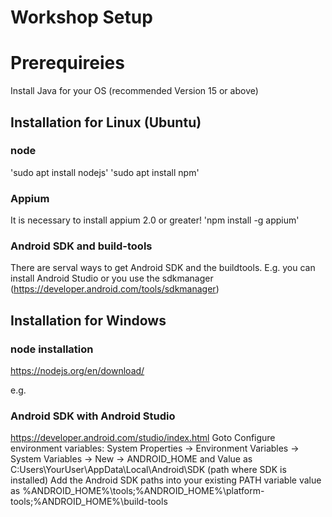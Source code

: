 # Workshop Setup

# Prerequireies
Install Java for your OS (recommended Version 15 or above)

## Installation for Linux (Ubuntu)

### node
'sudo apt install nodejs'
'sudo apt install npm'

### Appium 
It is necessary to install appium 2.0 or greater!
'npm install -g appium'

### Android SDK and build-tools
There are serval ways to get Android SDK and the buildtools. E.g. you can install Android Studio or you use the sdkmanager (https://developer.android.com/tools/sdkmanager)


## Installation for Windows

### node installation
https://nodejs.org/en/download/


e.g. 
### Android SDK with Android Studio
https://developer.android.com/studio/index.html
Goto Configure environment variables: System Properties -> Environment Variables -> System Variables -> New -> ANDROID_HOME and Value as C:Users\YourUser\AppData\Local\Android\SDK (path where SDK is installed)
Add the Android SDK paths into your existing PATH variable value as %ANDROID_HOME%\tools;%ANDROID_HOME%\platform-tools;%ANDROID_HOME%\build-tools




